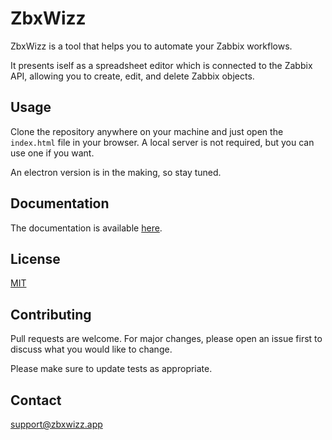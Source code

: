 # ZbxWizz

ZbxWizz is a tool that helps you to automate your Zabbix workflows.

It presents iself as a spreadsheet editor which is connected to the Zabbix API, allowing you to create, edit, and delete Zabbix objects.

## Usage
Clone the repository anywhere on your machine and just open the `index.html` file in your browser. A local server is not required, but you can use one if you want.

An electron version is in the making, so stay tuned.

## Documentation
The documentation is available [here](docs/documentation.md).

## License
[MIT](LICENSE.md)

## Contributing
Pull requests are welcome. For major changes, please open an issue first to discuss what you would like to change.

Please make sure to update tests as appropriate.

## Contact
support@zbxwizz.app
